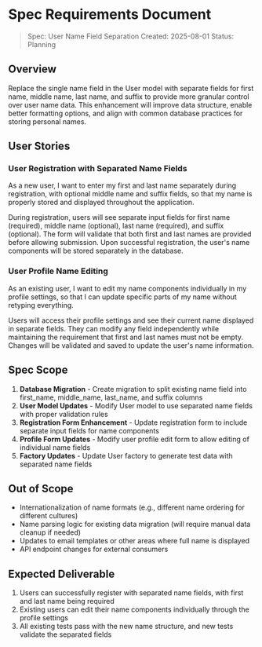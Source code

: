 # Spec Requirements Document

> Spec: User Name Field Separation
> Created: 2025-08-01
> Status: Planning

## Overview

Replace the single name field in the User model with separate fields for first name, middle name, last name, and suffix to provide more granular control over user name data. This enhancement will improve data structure, enable better formatting options, and align with common database practices for storing personal names.

## User Stories

### User Registration with Separated Name Fields

As a new user, I want to enter my first and last name separately during registration, with optional middle name and suffix fields, so that my name is properly stored and displayed throughout the application.

During registration, users will see separate input fields for first name (required), middle name (optional), last name (required), and suffix (optional). The form will validate that both first and last names are provided before allowing submission. Upon successful registration, the user's name components will be stored separately in the database.

### User Profile Name Editing

As an existing user, I want to edit my name components individually in my profile settings, so that I can update specific parts of my name without retyping everything.

Users will access their profile settings and see their current name displayed in separate fields. They can modify any field independently while maintaining the requirement that first and last names must not be empty. Changes will be validated and saved to update the user's name information.

## Spec Scope

1. **Database Migration** - Create migration to split existing name field into first_name, middle_name, last_name, and suffix columns
2. **User Model Updates** - Modify User model to use separated name fields with proper validation rules
3. **Registration Form Enhancement** - Update registration form to include separate input fields for name components
4. **Profile Form Updates** - Modify user profile edit form to allow editing of individual name fields
5. **Factory Updates** - Update User factory to generate test data with separated name fields

## Out of Scope

- Internationalization of name formats (e.g., different name ordering for different cultures)
- Name parsing logic for existing data migration (will require manual data cleanup if needed)
- Updates to email templates or other areas where full name is displayed
- API endpoint changes for external consumers

## Expected Deliverable

1. Users can successfully register with separated name fields, with first and last name being required
2. Existing users can edit their name components individually through the profile settings
3. All existing tests pass with the new name structure, and new tests validate the separated fields